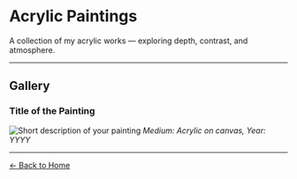 # Acrylic Paintings

A collection of my acrylic works — exploring depth, contrast, and atmosphere.

---

## Gallery

<!-- Example structure for each painting -->
### Title of the Painting
![Short description of your painting](path-to-your-image.jpg)
*Medium: Acrylic on canvas, Year: YYYY*

<!-- Repeat for each artwork -->

---

[← Back to Home](index.md)
